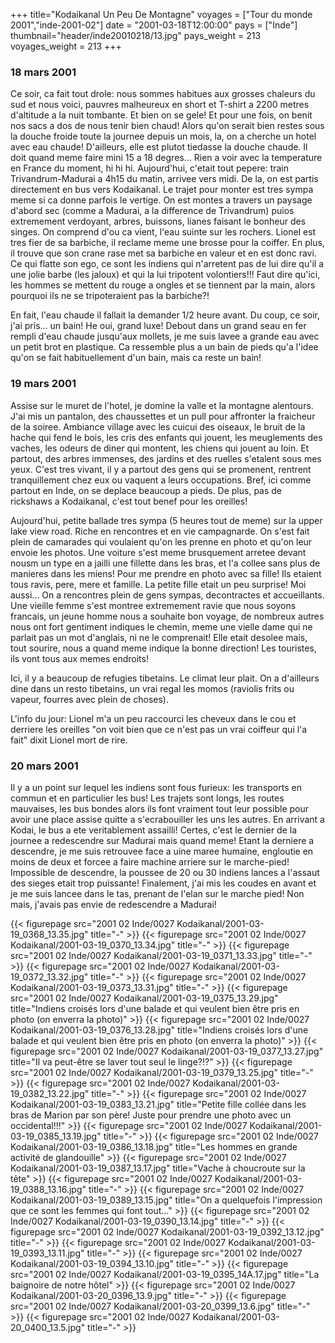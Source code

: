 +++
title="Kodaikanal    Un Peu De Montagne"
voyages = ["Tour du monde 2001","inde-2001-02"]
date = "2001-03-18T12:00:00"
pays = ["Inde"]
thumbnail="header/inde20010218/13.jpg"
pays_weight = 213
voyages_weight = 213
+++
### 18 mars 2001

Ce soir, ca fait tout drole: nous sommes habitues aux grosses chaleurs du sud 
et nous voici, pauvres malheureux en short et T-shirt a 2200 metres d'altitude 
a la nuit tombante. Et bien on se gele! Et pour une fois, on benit nos sacs 
a dos de nous tenir bien chaud! Alors qu'on serait bien restes sous la douche 
froide toute la journee depuis un mois, la, on a cherche un hotel avec eau chaude! 
D'ailleurs, elle est plutot tiedasse la douche chaude. Il doit quand meme faire 
mini 15 a 18 degres... Rien a voir avec la temperature en France du moment, 
hi hi hi. Aujourd'hui, c'etait tout pepere: train Trivandrum-Madurai a 4h15 
du matin, arrivee vers midi. De la, on est partis directement en bus vers Kodaikanal. 
Le trajet pour monter est tres sympa meme si ca donne parfois le vertige. On 
est montes a travers un paysage d'abord sec (comme a Madurai, a la difference 
de Trivandrum) puios extremement verdoyant, arbres, buissons, lianes faisant 
le bonheur des singes. On comprend d'ou ca vient, l'eau suinte sur les rochers. 
Lionel est tres fier de sa barbiche, il reclame meme une brosse pour la coiffer. 
En plus, il trouve que son crane rase met sa barbiche en valeur et en est donc 
ravi. Ce qui flatte son ego, ce sont les indiens qui n'arretent pas de lui dire 
qu'il a une jolie barbe (les jaloux) et qui la lui tripotent volontiers!!! Faut 
dire qu'ici, les hommes se mettent du rouge a ongles et se tiennent par la main, 
alors pourquoi ils ne se tripoteraient pas la barbiche?! 

En fait, l'eau chaude il fallait la demander 1/2 heure avant. Du coup, ce soir, 
j'ai pris... un bain! He oui, grand luxe! Debout dans un grand seau en fer rempli 
d'eau chaude jusqu'aux mollets, je me suis lavee a grande eau avec un petit 
brot en plastique. Ca ressemble plus a un bain de pieds qu'a l'idee qu'on se 
fait habituellement d'un bain, mais ca reste un bain! 

### 19 mars 2001

Assise sur le muret de l'hotel, je domine la valle et la montagne alentours. 
J'ai mis un pantalon, des chaussettes et un pull pour affronter la fraicheur 
de la soiree. Ambiance village avec les cuicui des oiseaux, le bruit de la hache 
qui fend le bois, les cris des enfants qui jouent, les meuglements des vaches, 
les odeurs de diner qui montent, les chiens qui jouent au loin. Et partout, 
des arbres immenses, des jardins et des ruelles s'etalent sous mes yeux. C'est 
tres vivant, il y a partout des gens qui se promenent, rentrent tranquillement 
chez eux ou vaquent a leurs occupations. Bref, ici comme partout en Inde, on 
se deplace beaucoup a pieds. De plus, pas de rickshaws a Kodaikanal, c'est tout 
benef pour les oreilles! 

Aujourd'hui, petite ballade tres sympa (5 heures tout de meme) sur la upper 
lake view road. Riche en rencontres et en vie campagnarde. On s'est fait plein 
de camarades qui voulaient qu'on les prenne en photo et qu'on leur envoie les 
photos. Une voiture s'est meme brusquement arretee devant nousm un type en a 
jailli une fillette dans les bras, et l'a collee sans plus de manieres dans 
les miens! Pour me prendre en photo avec sa fille! Ils etaient tous ravis, pere, 
mere et famille. La petite fille etait un peu surprise! Moi aussi... On a rencontres 
plein de gens sympas, decontractes et accueillants. Une vieille femme s'est 
montree extremement ravie que nous soyons francais, un jeune homme nous a souhaite 
bon voyage, de nombreux autres nous ont fort gentiment indiques le chemin, meme 
une vielle dame qui ne parlait pas un mot d'anglais, ni ne le comprenait! Elle 
etait desolee mais, tout sourire, nous a quand meme indique la bonne direction! 
Les touristes, ils vont tous aux memes endroits! 

Ici, il y a beaucoup de refugies tibetains. Le climat leur plait. On a d'ailleurs 
dine dans un resto tibetains, un vrai regal les momos (raviolis frits ou vapeur, 
fourres avec plein de choses). 

L'info du jour: Lionel m'a un peu raccourci les cheveux dans le cou et derriere 
les oreilles "on voit bien que ce n'est pas un vrai coiffeur qui l'a fait" dixit 
Lionel mort de rire. 

### 20 mars 2001

Il y a un point sur lequel les indiens sont fous furieux: les transports en 
commun et en particulier les bus! Les trajets sont longs, les routes mauvaises, 
les bus bondes alors ils font vraiment tout leur possible pour avoir une place 
assise quitte a s'ecrabouiller les uns les autres. En arrivant a Kodai, le bus 
a ete veritablement assailli! Certes, c'est le dernier de la journee a redescendre 
sur Madurai mais quand meme! Etant la derniere a descendre, je me suis retrouvee 
face a uine maree humaine, engloutie en moins de deux et forcee a faire machine 
arriere sur le marche-pied! Impossible de descendre, la poussee de 20 ou 30 
indiens lances a l'assaut des sieges etait trop puissante! Finalement, j'ai 
mis les coudes en avant et je me suis lancee dans le tas, prenant de l'elan 
sur le marche pied! Non mais, j'avais pas envie de redescendre a Madurai!


<div id="TOTO">{{< figurepage src="2001 02 Inde/0027 Kodaikanal/2001-03-19_0368_13.35.jpg" title="-"  >}}
{{< figurepage src="2001 02 Inde/0027 Kodaikanal/2001-03-19_0370_13.34.jpg" title="-"  >}}
{{< figurepage src="2001 02 Inde/0027 Kodaikanal/2001-03-19_0371_13.33.jpg" title="-"  >}}
{{< figurepage src="2001 02 Inde/0027 Kodaikanal/2001-03-19_0372_13.32.jpg" title="-"  >}}
{{< figurepage src="2001 02 Inde/0027 Kodaikanal/2001-03-19_0373_13.31.jpg" title="-"  >}}
{{< figurepage src="2001 02 Inde/0027 Kodaikanal/2001-03-19_0375_13.29.jpg" title="Indiens croisés lors d'une balade et qui veulent bien être pris en photo (on enverra la photo)"  >}}
{{< figurepage src="2001 02 Inde/0027 Kodaikanal/2001-03-19_0376_13.28.jpg" title="Indiens croisés lors d'une balade et qui veulent bien être pris en photo (on enverra la photo)"  >}}
{{< figurepage src="2001 02 Inde/0027 Kodaikanal/2001-03-19_0377_13.27.jpg" title="Il va peut-être se laver tout seul le linge?!?"  >}}
{{< figurepage src="2001 02 Inde/0027 Kodaikanal/2001-03-19_0379_13.25.jpg" title="-"  >}}
{{< figurepage src="2001 02 Inde/0027 Kodaikanal/2001-03-19_0382_13.22.jpg" title="-"  >}}
{{< figurepage src="2001 02 Inde/0027 Kodaikanal/2001-03-19_0383_13.21.jpg" title="Petite fille collée dans les bras de Marion par son père! Juste pour prendre une photo avec un occidental!!!"  >}}
{{< figurepage src="2001 02 Inde/0027 Kodaikanal/2001-03-19_0385_13.19.jpg" title="-"  >}}
{{< figurepage src="2001 02 Inde/0027 Kodaikanal/2001-03-19_0386_13.18.jpg" title="Les hommes en grande activité de glandouille"  >}}
{{< figurepage src="2001 02 Inde/0027 Kodaikanal/2001-03-19_0387_13.17.jpg" title="Vache à choucroute sur la tête"  >}}
{{< figurepage src="2001 02 Inde/0027 Kodaikanal/2001-03-19_0388_13.16.jpg" title="-"  >}}
{{< figurepage src="2001 02 Inde/0027 Kodaikanal/2001-03-19_0389_13.15.jpg" title="On a quelquefois l'impression que ce  sont les femmes qui font tout..."  >}}
{{< figurepage src="2001 02 Inde/0027 Kodaikanal/2001-03-19_0390_13.14.jpg" title="-"  >}}
{{< figurepage src="2001 02 Inde/0027 Kodaikanal/2001-03-19_0392_13.12.jpg" title="-"  >}}
{{< figurepage src="2001 02 Inde/0027 Kodaikanal/2001-03-19_0393_13.11.jpg" title="-"  >}}
{{< figurepage src="2001 02 Inde/0027 Kodaikanal/2001-03-19_0394_13.10.jpg" title="-"  >}}
{{< figurepage src="2001 02 Inde/0027 Kodaikanal/2001-03-19_0395_14A.17.jpg" title="La baignoire de notre hôtel"  >}}
{{< figurepage src="2001 02 Inde/0027 Kodaikanal/2001-03-20_0396_13.9.jpg" title="-"  >}}
{{< figurepage src="2001 02 Inde/0027 Kodaikanal/2001-03-20_0399_13.6.jpg" title="-"  >}}
{{< figurepage src="2001 02 Inde/0027 Kodaikanal/2001-03-20_0400_13.5.jpg" title="-"  >}}
</DIV>

